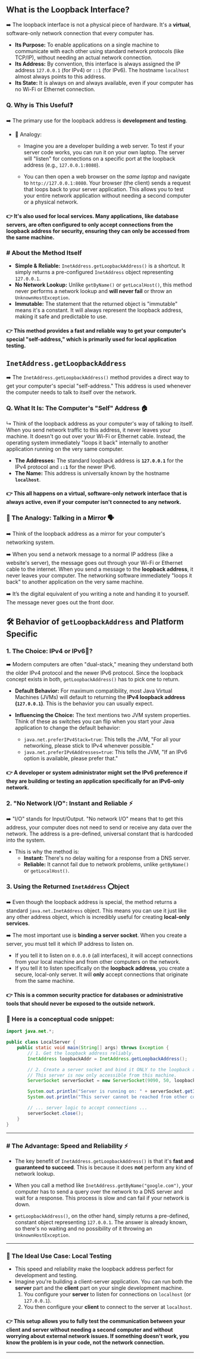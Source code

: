 ## What is the Loopback Interface?
➡️ The loopback interface is not a physical piece of hardware. It's a **virtual**, software-only network connection that every computer has.

* **Its Purpose:** To enable applications on a single machine to communicate with each other using standard network protocols (like TCP/IP), without needing an actual network connection.
* **Its Address:** By convention, this interface is always assigned the IP address `127.0.0.1` (for IPv4) or `::1` (for IPv6). The hostname `localhost` almost always points to this address.
* **Its State:** It is always on and always available, even if your computer has no Wi-Fi or Ethernet connection.

### Q. Why is This Useful❓
➡️ The primary use for the loopback address is **development and testing**.

* 💭 Analogy: 
    * Imagine you are a developer building a web server. To test if your server code works, you can run it on your own laptop. The server will "listen" for connections on a specific port at the loopback address (e.g., `127.0.0.1:8080`).

    * You can then open a web browser on the *same laptop* and navigate to `http://127.0.0.1:8080`. Your browser (the client) sends a request that loops back to your server application. This allows you to test your entire network application without needing a second computer or a physical network.

#### 👉 It's also used for **local services**. Many applications, like database servers, are often configured to only accept connections from the loopback address for security, ensuring they can only be accessed from the same machine.


### \# About the Method Itself

* **Simple & Reliable:** `InetAddress.getLoopbackAddress()` is a shortcut. It simply returns a pre-configured `InetAddress` object representing `127.0.0.1`.
* **No Network Lookup:** Unlike `getByName()` or `getLocalHost()`, this method never performs a network lookup and **will never fail** or throw an `UnknownHostException`.
* **Immutable:** The statement that the returned object is "immutable" means it's a constant. It will always represent the loopback address, making it safe and predictable to use.

#### 👉 This method provides a fast and reliable way to get your computer's special "self-address," which is primarily used for local application testing.

## `InetAddress.getLoopbackAddress`

➡️ The `InetAddress.getLoopbackAddress()` method provides a direct way to get your computer's special "self-address." This address is used whenever the computer needs to talk to itself over the network.

### Q. What It Is: The Computer's "Self" Address 🏠

↳ Think of the loopback address as your computer's way of talking to itself. When you send network traffic to this address, it never leaves your machine. It doesn't go out over your Wi-Fi or Ethernet cable. Instead, the operating system immediately "loops it back" internally to another application running on the very same computer.

* **The Addresses:** The standard loopback address is **`127.0.0.1`** for the IPv4 protocol and **`::1`** for the newer IPv6.
* **The Name:** This address is universally known by the hostname **`localhost`**.

#### 👉 This all happens on a virtual, software-only network interface that is always active, even if your computer isn't connected to any network.

### 💭 The Analogy: Talking in a Mirror 🗣️
➡️ Think of the loopback address as a mirror for your computer's networking system.

➡️ When you send a network message to a normal IP address (like a website's server), the message goes out through your Wi-Fi or Ethernet cable to the internet. When you send a message to the **loopback address**, it never leaves your computer. The networking software immediately "loops it back" to another application on the very same machine.

➡️ It’s the digital equivalent of you writing a note and handing it to yourself. The message never goes out the front door.

## 🛠️ Behavior of `getLoopbackAddress` and Platform Specific 

### 1. The Choice: IPv4 or IPv6🤔? 
➡️ Modern computers are often "dual-stack," meaning they understand both the older IPv4 protocol and the newer IPv6 protocol. Since the loopback concept exists in both, `getLoopbackAddress()` has to pick one to return.

  * **Default Behavior:** For maximum compatibility, most Java Virtual Machines (JVMs) will default to returning the **IPv4 loopback address (`127.0.0.1`)**. This is the behavior you can usually expect.

  * **Influencing the Choice:** The text mentions two JVM system properties. Think of these as switches you can flip when you start your Java application to change the default behavior:

      * `java.net.preferIPv4Stack=true`: This tells the JVM, "For all your networking, please stick to IPv4 whenever possible."
      * `java.net.preferIPv6Addresses=true`: This tells the JVM, "If an IPv6 option is available, please prefer that."

#### 👉 A developer or system administrator might set the IPv6 preference if they are building or testing an application specifically for an IPv6-only network.

### 2. "No Network I/O": Instant and Reliable ⚡
➡️ "I/O" stands for Input/Output. "No network I/O" means that to get this address, your computer does not need to send or receive any data over the network. The address is a pre-defined, universal constant that is hardcoded into the system.
* This is why the method is:
  * **Instant:** There's no delay waiting for a response from a DNS server.
  * **Reliable:** It cannot fail due to network problems, unlike `getByName()` or `getLocalHost()`.

### 3. Using the Returned `InetAddress` ⭕bject 
➡️ Even though the loopback address is special, the method returns a standard `java.net.InetAddress` object. This means you can use it just like any other address object, which is incredibly useful for creating **local-only services**.

➡️ The most important use is **binding a server socket**. When you create a server, you must tell it which IP address to listen on.

  * If you tell it to listen on `0.0.0.0` (all interfaces), it will accept connections from your local machine and from other computers on the network.
  * If you tell it to listen specifically on the **loopback address**, you create a secure, local-only server. It will **only** accept connections that originate from the same machine.

#### 👉 This is a common security practice for databases or administrative tools that should never be exposed to the outside network.

### 📌 Here is a conceptual code snippet:

```java
import java.net.*;

public class LocalServer {
    public static void main(String[] args) throws Exception {
        // 1. Get the loopback address reliably.
        InetAddress loopbackAddr = InetAddress.getLoopbackAddress();

        // 2. Create a server socket and bind it ONLY to the loopback address.
        // This server is now only accessible from this machine.
        ServerSocket serverSocket = new ServerSocket(9090, 50, loopbackAddr);

        System.out.println("Server is running on: " + serverSocket.getInetAddress());
        System.out.println("This server cannot be reached from other computers.");

        // ... server logic to accept connections ...
        serverSocket.close();
    }
}
```

***

### \# The Advantage: Speed and Reliability ⚡

* The key benefit of `InetAddress.getLoopbackAddress()` is that it's **fast and guaranteed to succeed**. This is because it does **not** perform any kind of network lookup.

* When you call a method like `InetAddress.getByName("google.com")`, your computer has to send a query over the network to a DNS server and wait for a response. This process is slow and can fail if your network is down.

* `getLoopbackAddress()`, on the other hand, simply returns a pre-defined, constant object representing `127.0.0.1`. The answer is already known, so there's no waiting and no possibility of it throwing an `UnknownHostException`.

***

### 🧪 The Ideal Use Case: Local Testing 

* This speed and reliability make the loopback address perfect for development and testing.
* Imagine you're building a client-server application. You can run both the **server** part and the **client** part on your single development machine.
    1.  You configure your **server** to listen for connections on `localhost` (or `127.0.0.1`).
    2.  You then configure your **client** to connect to the server at `localhost`.
#### 👉 This setup allows you to fully test the communication between your client and server without needing a second computer and without worrying about external network issues. If something doesn't work, you know the problem is in your code, not the network connection.
***